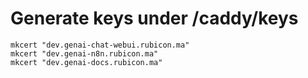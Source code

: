 # Generate keys under /caddy/keys
    mkcert "dev.genai-chat-webui.rubicon.ma"
    mkcert "dev.genai-n8n.rubicon.ma"
    mkcert "dev.genai-docs.rubicon.ma"